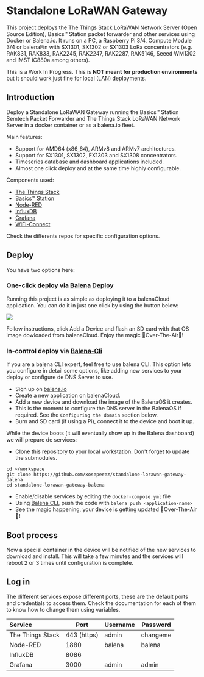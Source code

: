 # Standalone LoRaWAN Gateway

This project deploys the The Things Stack LoRaWAN Network Server (Open Source Edition), Basics™ Station packet forwarder and other services using Docker or Balena.io. It runs on a PC, a Raspberry Pi 3/4, Compute Module 3/4 or balenaFin with SX1301, SX1302 or SX1303 LoRa concentrators (e.g. RAK831, RAK833, RAK2245, RAK2247, RAK2287, RAK5146, Seeed WM1302 and IMST iC880a among others).

This is a Work In Progress. This is **NOT meant for production environments** but it should work just fine for local (LAN) deployments.

## Introduction

Deploy a Standalone LoRaWAN Gateway running the Basics™ Station Semtech Packet Forwarder and The Things Stack LoRaWAN Network Server in a docker container or as a balena.io fleet.

Main features:

* Support for AMD64 (x86_64), ARMv8 and ARMv7 architectures.
* Support for SX1301, SX1302, EX1303 and SX1308 concentrators.
* Timeseries database and dashboard applications included.
* Almost one click deploy and at the same time highly configurable.

Components used:

* [The Things Stack](https://github.com/xoseperez/the-things-stack-docker)
* [Basics™ Station](https://github.com/xoseperez/basicstation)
* [Node-RED](https://github.com/balenablocks/balena-node-red)
* [InfluxDB](https://hub.docker.com/_/influxdb)
* [Grafana](https://github.com/balenablocks/dashboard)
* [WiFi-Connect](https://github.com/balena-os/wifi-connect)

Check the differents repos for specific configuration options.

## Deploy

You have two options here:

### One-click deploy via [Balena Deploy](https://www.balena.io/docs/learn/deploy/deploy-with-balena-button/)

Running this project is as simple as deploying it to a balenaCloud application. You can do it in just one click by using the button below:

[![](https://www.balena.io/deploy.png)](https://dashboard.balena-cloud.com/deploy?repoUrl=https://github.com/xoseperez/standalone-lorawan-gateway-balena)

Follow instructions, click Add a Device and flash an SD card with that OS image dowloaded from balenaCloud. Enjoy the magic 🌟Over-The-Air🌟!

### In-control deploy via [Balena-Cli](https://www.balena.io/docs/reference/balena-cli/)

If you are a balena CLI expert, feel free to use balena CLI. This option lets you configure in detail some options, like adding new services to your deploy or configure de DNS Server to use.

- Sign up on [balena.io](https://dashboard.balena.io/signup)
- Create a new application on balenaCloud.
- Add a new device and download the image of the BalenaOS it creates.
- This is the moment to configure the DNS server in the BalenaOS if required. See the `Configuring the domain` section  below.
- Burn and SD card (if using a Pi), connect it to the device and boot it up.

While the device boots (it will eventually show up in the Balena dashboard) we will prepare de services:

- Clone this repository to your local workstation. Don't forget to update the submodules.
```
cd ~/workspace
git clone https://github.com/xoseperez/standalone-lorawan-gateway-balena
cd standalone-lorawan-gateway-balena
```
- Enable/disable services by editing the `docker-compose.yml` file
- Using [Balena CLI](https://www.balena.io/docs/reference/cli/), push the code with `balena push <application-name>`
- See the magic happening, your device is getting updated 🌟Over-The-Air🌟!

## Boot process

Now a special container in the device will be notified of the new services to download and install. This will take a few minutes and the services will reboot 2 or 3 times until configuration is complete. 

## Log in

The different services expose different ports, these are the default ports and credentials to access them. Check the documentation for each of them to know how to change them using variables.

|Service|Port|Username|Password|
|:--|---|---|---|
|The Things Stack|443 (https)|admin|changeme|
|Node-RED|1880|balena|balena|
|InfluxDB|8086|||
|Grafana|3000|admin|admin|
